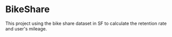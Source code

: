 # BikeShare
This project using the bike share dataset in SF to calculate the retention rate and user's mileage.
